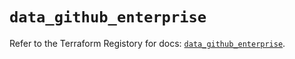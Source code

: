 # `data_github_enterprise`

Refer to the Terraform Registory for docs: [`data_github_enterprise`](https://registry.terraform.io/providers/integrations/github/5.28.1/docs/data-sources/enterprise).
